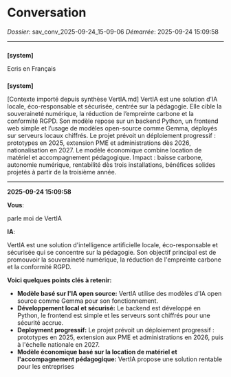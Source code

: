 # Conversation
_Dossier_: sav_conv_2025-09-24_15-09-06
_Démarrée_: 2025-09-24 15:09:58

---

###   
**[system]**


Ecris en Français


###   
**[system]**

[Contexte importé depuis synthèse VertIA.md]
VertIA est une solution d’IA locale, éco-responsable et sécurisée, centrée sur la pédagogie. Elle cible la souveraineté numérique, la réduction de l’empreinte carbone et la conformité RGPD. Son modèle repose sur un backend Python, un frontend web simple et l’usage de modèles open-source comme Gemma, déployés sur serveurs locaux chiffrés. Le projet prévoit un déploiement progressif : prototypes en 2025, extension PME et administrations dès 2026, nationalisation en 2027. Le modèle économique combine location de matériel et accompagnement pédagogique. Impact : baisse carbone, autonomie numérique, rentabilité dès trois installations, bénéfices solides projetés à partir de la troisième année.

---
**2025-09-24 15:09:58**

**Vous**:

parle moi de VertIA

**IA**:

VertIA est une solution d'intelligence artificielle locale, éco-responsable et sécurisée qui se concentre sur la pédagogie. Son objectif principal est de promouvoir la souveraineté numérique, la réduction de l'empreinte carbone et la conformité RGPD.

**Voici quelques points clés à retenir:**

* **Modèle basé sur l'IA open source:** VertIA utilise des modèles d'IA open source comme Gemma pour son fonctionnement.
* **Développement local et sécurisé:**  Le backend est développé en Python, le frontend est simple et les serveurs sont chiffrés pour une sécurité accrue. 
* **Deployment progressif:** Le projet prévoit un déploiement progressif : prototypes en 2025, extension aux PME et administrations en 2026, puis à l'échelle nationale en 2027.
* **Modèle économique basé sur la location de matériel et l'accompagnement pédagogique:** VertIA propose une solution rentable pour les entreprises
